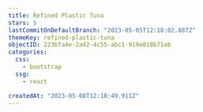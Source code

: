```yaml
---
title: Refined Plastic Tuna
stars: 5
lastCommitOnDefaultBranch: "2023-05-05T12:18:02.887Z"
themeKey: refined-plastic-tuna
objectID: 223bfa4e-2a42-4c55-abc1-919e810b71ab
categories:
  css:
    - bootstrap
  ssg:
    - react

createdAt: "2023-05-08T12:10:49.911Z"
---
```


